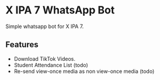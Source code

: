 # X IPA 7 WhatsApp Bot

Simple whatsapp bot for X IPA 7.

## Features
- Download TikTok Videos.
- Student Attendance List (todo)
- Re-send view-once media as non view-once media (todo)

